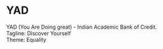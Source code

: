 # YAD
YAD (You Are Doing great) - Indian Academic Bank of Credit. <br>
Tagline: Discover Yourself <br>
Theme: Equality 
